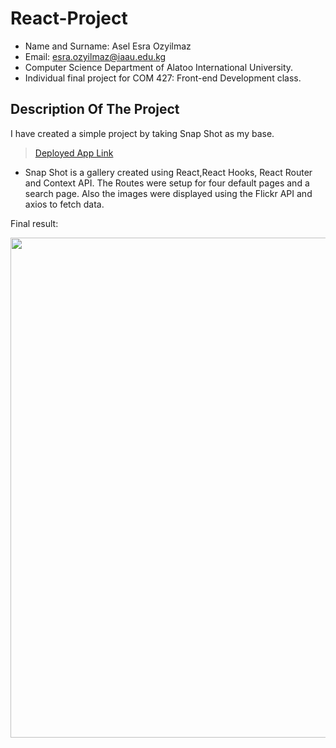 React-Project
==================================================================

- Name and Surname: Asel Esra Ozyilmaz
- Email: esra.ozyilmaz@iaau.edu.kg
- Computer Science Department of Alatoo International University.
- Individual final project for COM 427: Front-end Development class.

## Description Of The Project

I have created a simple project by taking Snap Shot as my base.

> [Deployed App Link](https://front-end-final-project-nef5p7zx1-aselesra.vercel.app/)

- Snap Shot is a gallery created using React,React Hooks, React Router and Context API. The Routes were setup for four default pages and a search page. Also the images were displayed using the Flickr API and axios to fetch data.


Final result:

<img src="https://user-images.githubusercontent.com/64264345/200198879-af22ad50-1e20-4c88-b046-aed90721b46c.png" width="800">

